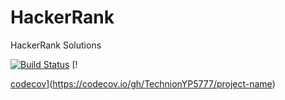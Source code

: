 # HackerRank
HackerRank Solutions

[![Build Status](https://travis-ci.org/kedarbhat/HackerRank.svg?branch=master)](https://travis-ci.org/kedarbhat/HackerRank) [!

[codecov](https://codecov.io/gh/kedarbhat/HackerRank/branch/master/graph/badge.svg)](https://codecov.io/gh/TechnionYP5777/project-name)
